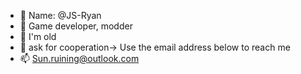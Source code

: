 - 👋 Name: @JS-Ryan
- 👀 Game developer, modder
- 🌱 I'm old
- 💞️ ask for cooperation-> Use the email address below to reach me
- 📫 Sun.ruining@outlook.com

<!---
JS-Ryan/JS-Ryan is a ✨ special ✨ repository because its `README.md` (this file) appears on your GitHub profile.
You can click the Preview link to take a look at your changes.
--->
